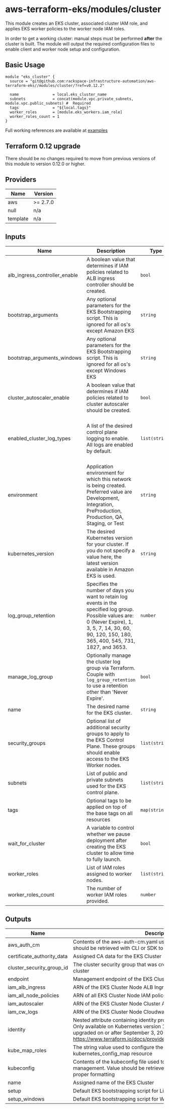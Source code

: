 # aws-terraform-eks/modules/cluster

This module creates an EKS cluster, associated cluster IAM role, and applies EKS worker policies to the worker node IAM roles.

In order to get a working cluster: manual steps must be performed **after** the cluster is built.  The module will output the required configuration files to enable client and worker node setup and configuration.

## Basic Usage

```
module "eks_cluster" {
  source = "git@github.com:rackspace-infrastructure-automation/aws-terraform-eks//modules/cluster/?ref=v0.12.2"

  name               = local.eks_cluster_name
  subnets            = concat(module.vpc.private_subnets, module.vpc.public_subnets) #  Required
  tags               = "${local.tags}"
  worker_roles       = [module.eks_workers.iam_role]
  worker_roles_count = 1
}
```

Full working references are available at [examples](examples)

## Terraform 0.12 upgrade

There should be no changes required to move from previous versions of this module to version 0.12.0 or higher.

## Providers

| Name | Version |
|------|---------|
| aws | >= 2.7.0 |
| null | n/a |
| template | n/a |

## Inputs

| Name | Description | Type | Default | Required |
|------|-------------|------|---------|:-----:|
| alb\_ingress\_controller\_enable | A boolean value that determines if IAM policies related to ALB ingress controller should be created. | `bool` | `true` | no |
| bootstrap\_arguments | Any optional parameters for the EKS Bootstrapping script. This is ignored for all os's except Amazon EKS | `string` | `""` | no |
| bootstrap\_arguments\_windows | Any optional parameters for the EKS Bootstrapping script. This is ignored for all os's except Windows EKS | `string` | `""` | no |
| cluster\_autoscaler\_enable | A boolean value that determines if IAM policies related to cluster autoscaler should be created. | `bool` | `true` | no |
| enabled\_cluster\_log\_types | A list of the desired control plane logging to enable. All logs are enabled by default. | `list(string)` | <pre>[<br>  "api",<br>  "audit",<br>  "authenticator",<br>  "controllerManager",<br>  "scheduler"<br>]</pre> | no |
| environment | Application environment for which this network is being created. Preferred value are Development, Integration, PreProduction, Production, QA, Staging, or Test | `string` | `"Development"` | no |
| kubernetes\_version | The desired Kubernetes version for your cluster. If you do not specify a value here, the latest version available in Amazon EKS is used. | `string` | `""` | no |
| log\_group\_retention | Specifies the number of days you want to retain log events in the specified log group. Possible values are: 0 (Never Expire), 1, 3, 5, 7, 14, 30, 60, 90, 120, 150, 180, 365, 400, 545, 731, 1827, and 3653. | `number` | `0` | no |
| manage\_log\_group | Optionally manage the cluster log group via Terraform. Couple with `log_group_retention` to use a retention other than 'Never Expire'. | `bool` | `false` | no |
| name | The desired name for the EKS cluster. | `string` | n/a | yes |
| security\_groups | Optional list of additional security groups to apply to the EKS Control Plane.  These groups should enable access to the EKS Worker nodes. | `list(string)` | `[]` | no |
| subnets | List of public and private subnets used for the EKS control plane. | `list(string)` | n/a | yes |
| tags | Optional tags to be applied on top of the base tags on all resources | `map(string)` | `{}` | no |
| wait\_for\_cluster | A variable to control whether we pause deployment after creating the EKS cluster to allow time to fully launch. | `bool` | `true` | no |
| worker\_roles | List of IAM roles assigned to worker nodes. | `list(string)` | `[]` | no |
| worker\_roles\_count | The number of worker IAM roles provided. | `number` | `0` | no |

## Outputs

| Name | Description |
|------|-------------|
| aws\_auth\_cm | Contents of the aws-auth-cm.yaml used for cluster configuration.  Value should be retrieved with CLI or SDK to ensure proper formatting |
| certificate\_authority\_data | Assigned CA data for the EKS Cluster |
| cluster\_security\_group\_id | The cluster security group that was created by Amazon EKS for the cluster |
| endpoint | Management endpoint of the EKS Cluster |
| iam\_alb\_ingress | ARN of the EKS Cluster Node ALB Ingress Controller IAM policy |
| iam\_all\_node\_policies | ARN of all EKS Cluster Node IAM polices |
| iam\_autoscaler | ARN of the EKS Cluster Node Cluster Autoscaler IAM policy |
| iam\_cw\_logs | ARN of the EKS Cluster Node Cloudwatch Logs IAM policy |
| identity | Nested attribute containing identity provider information for your cluster. Only available on Kubernetes version 1.13 and 1.14 clusters created or upgraded on or after September 3, 2019. https://www.terraform.io/docs/providers/aws/r/eks_cluster.html#identity |
| kube\_map\_roles | The string value used to configure the cluster with the kubernetes\_config\_map resource |
| kubeconfig | Contents of the kubeconfig file used to connect to the cluster for management.  Value should be retrieved with CLI or SDK to ensure proper formatting |
| name | Assigned name of the EKS Cluster |
| setup | Default EKS bootstrapping script for Linux EC2 instances |
| setup\_windows | Default EKS bootstrapping script for Windows EC2 instances |

